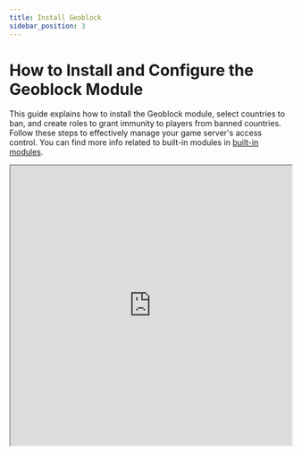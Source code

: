 ```yaml
---
title: Install Geoblock
sidebar_position: 3
---
```


# How to Install and Configure the Geoblock Module

This guide explains how to install the Geoblock module, select countries to ban, and create roles to grant immunity to players from banned countries. Follow these steps to effectively manage your game server's access control. You can find more info related to built-in modules in [built-in modules](../built-in-modules.mdx). 

<iframe className="aspect-video w-full" src="https://www.youtube.com/embed/9Y-xd98gtbc" allow="accelerometer; autoplay; clipboard-write; encrypted-media; gyroscope; picture-in-picture" width="100%" height="500px" allowFullScreen />  

## Install the module to your game server

### Step 1: Navigate to the Modules Section

Go to the main menu and find the 'Modules' section in your game server's administration interface.

  

![](https://layerpath-recording-prod.s3-accelerate.amazonaws.com/clyr0pthc0008ju0cpgk6zvy7/clyrqtuvs0016jo0cdutlvhl6/clyu8vexg000s356obenz1bji-annotated.png)  
  

### Step 2: Start the Installation

Click on the 'Install New Module' button and search for the 'Geoblock' module in the list of available modules.

  

![](https://layerpath-recording-prod.s3-accelerate.amazonaws.com/clyr0pthc0008ju0cpgk6zvy7/clyrqtuvs0016jo0cdutlvhl6/clyu9m3uc0019356o4qyrrfz4-annotated.png)  
  

### Step 3: Select Countries to Block

During the installation process, you'll be prompted to select the countries you want to block. Use the provided interface to choose the countries from the list.

  

![](https://layerpath-recording-prod.s3-accelerate.amazonaws.com/clyr0pthc0008ju0cpgk6zvy7/clyrqtuvs0016jo0cdutlvhl6/clyu8w3u5000v356ollrkog5f-annotated.png)  
  

### Step 4: Install the Geoblock Module

After selecting the countries, click the 'Install' button to complete the installation of the Geoblock module.

  

![](https://d1kbuqctacnbc1.cloudfront.net/clyr0pthc0008ju0cpgk6zvy7/clyrqtuvs0016jo0cdutlvhl6/clyrqudxg000i033p1tf3bd8h-annotated.png)  
  

## Assign the permission to the right role

### Step 5: Navigate to the Roles Section

After installing the Geoblock module, go back to the main menu and find the 'Roles' section in the administration interface.

  

![](https://layerpath-recording-prod.s3-accelerate.amazonaws.com/clyr0pthc0008ju0cpgk6zvy7/clyrqtuvs0016jo0cdutlvhl6/clyu8wfq1000w356oq30mzzv2-annotated.png)  
  

### Step 6: Create a New Role

Click the 'Create New Role' button to start the process of creating a role that will grant ban immunity.

  

![](https://d1kbuqctacnbc1.cloudfront.net/clyr0pthc0008ju0cpgk6zvy7/clyrqtuvs0016jo0cdutlvhl6/clyrquk53000k033pdmokia11-annotated.png)  
  

### Step 7: Name Your New Role

Give your new role a recognizable name that indicates it grants immunity, such as 'Ban Immunity'.

  

![](https://layerpath-recording-prod.s3-accelerate.amazonaws.com/clyr0pthc0008ju0cpgk6zvy7/clyrqtuvs0016jo0cdutlvhl6/clyu8xfyq000y356ocm8nwgiy-annotated.png)  
  

### Step 8: Confirm Role Name

After entering the name, click the 'Confirm' button to save the new role.

  

![](https://layerpath-recording-prod.s3-accelerate.amazonaws.com/clyr0pthc0008ju0cpgk6zvy7/clyrqtuvs0016jo0cdutlvhl6/clyu8xi2s000z356omzq4gqax-annotated.png)  
  

## Assign the role to the right player

### Step 9: Go to Players Section

Navigate to the 'Players' section from the main menu to assign the new role to specific players.

  

![](https://d1kbuqctacnbc1.cloudfront.net/clyr0pthc0008ju0cpgk6zvy7/clyrqtuvs0016jo0cdutlvhl6/clyrquw3q000p033pepixxr01-annotated.png)  
  

### Step 10: Select Player for Role Assignment

Find and select the player you want to assign the new role to from the list of registered players.

  

![](https://layerpath-recording-prod.s3-accelerate.amazonaws.com/clyr0pthc0008ju0cpgk6zvy7/clyrqtuvs0016jo0cdutlvhl6/clyu94gla0013356oopo1k4ik-annotated.png)  
  

### Step 11: Assign the newly created role

Assign the newly created role to the selected player by checking the role in the player's profile.

  

![](https://layerpath-recording-prod.s3-accelerate.amazonaws.com/clyr0pthc0008ju0cpgk6zvy7/clyrqtuvs0016jo0cdutlvhl6/clyu94jia0014356o8gg38rd2-annotated.png)  
  

### Step 12: Decide Role Activation Scope

Choose whether to activate this role across all game servers or specific individual game servers by configuring the settings as needed.

  

![](https://layerpath-recording-prod.s3-accelerate.amazonaws.com/clyr0pthc0008ju0cpgk6zvy7/clyrqtuvs0016jo0cdutlvhl6/clyu97xk80017356oi0tv43q0-annotated.png)  
  

### Step 13: Save Changes

Click the 'Save changes' button to apply all the configurations and finalize the process.

  

![](https://layerpath-recording-prod.s3-accelerate.amazonaws.com/clyr0pthc0008ju0cpgk6zvy7/clyrqtuvs0016jo0cdutlvhl6/clyu9jxws0018356om81qgrf2-annotated.png)
